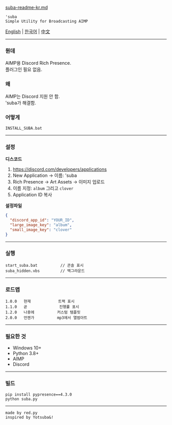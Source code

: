 [suba-readme-kr.md](https://github.com/user-attachments/files/22457138/suba-readme-kr.1.md)
```
'suba
Simple Utility for Broadcasting AIMP
```

[English](README.md) | [한국어](#) | [中文](README_CN.md)

---

### 뭔데

AIMP용 Discord Rich Presence.  
플러그인 필요 없음.

### 왜

AIMP는 Discord 지원 안 함.  
'suba가 해결함.

### 어떻게

```
INSTALL_SUBA.bat
```

---

### 설정

**디스코드**
1. https://discord.com/developers/applications
2. New Application → 이름: 'suba
3. Rich Presence → Art Assets → 이미지 업로드
4. 이름 지정: `album` 그리고 `clover`
5. Application ID 복사

**설정파일**
```json
{
  "discord_app_id": "YOUR_ID",
  "large_image_key": "album",
  "small_image_key": "clover"
}
```

---

### 실행

```
start_suba.bat          // 콘솔 표시
suba_hidden.vbs         // 백그라운드
```

---

### 로드맵

```
1.0.0   현재            트랙 표시
1.1.0   곧              진행률 표시
1.2.0   나중에          커스텀 템플릿
2.0.0   언젠가          mp3에서 앨범아트
```

---

### 필요한 것

- Windows 10+
- Python 3.8+
- AIMP
- Discord

---

### 빌드

```
pip install pypresence==4.3.0
python suba.py
```

---

```
made by red.py
inspired by Yotsuba&!
```
